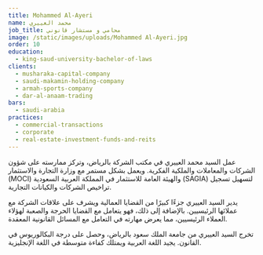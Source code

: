 ```yaml
---
title: Mohammed Al-Ayeri
name: محمد العييري
job_title: محامي و مستشار قانوني
image: /static/images/uploads/Mohammed Al-Ayeri.jpg
order: 10
education:
  - king-saud-university-bachelor-of-laws
clients:
  - musharaka-capital-company
  - saudi-makamin-holding-company
  - armah-sports-company
  - dar-al-anaam-trading
bars:
  - saudi-arabia
practices:
  - commercial-transactions
  - corporate
  - real-estate-investment-funds-and-reits
---
```

عمل السيد محمد العييري في مكتب الشركة بالرياض، وتركز ممارسته على شؤون الشركات والمعاملات والملكية الفكرية. ويعمل بشكل مستمر مع وزارة التجارة والاستثمار (MOCI) والهيئة العامة للاستثمار في المملكة العربية السعودية (SAGIA) لتسهيل تسجيل تراخيص الشركات والكيانات التجارية.

يدير السيد العييري جزءًا كبيرًا من القضايا العمالية ويشرف على علاقات الشركة مع عملائها الرئيسيين. بالإضافة إلى ذلك، فهو يتعامل مع القضايا الحرجة والصعبة لهؤلاء العملاء الرئيسيين، مما يعرض مهارته في التعامل مع المسائل القانونية المعقدة.

تخرج السيد العييري من جامعة الملك سعود بالرياض، وحصل على درجة البكالوريوس في القانون. يجيد اللغة العربية ويمتلك كفاءة متوسطة في اللغة الإنجليزية.
